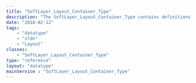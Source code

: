 ```yaml
---
title: "SoftLayer_Layout_Container_Type"
description: "The SoftLayer_Layout_Container_Type contains definitions for container types "
date: "2018-02-12"
tags:
    - "datatype"
    - "sldn"
    - "Layout"
classes:
    - "SoftLayer_Layout_Container_Type"
type: "reference"
layout: "datatype"
mainService : "SoftLayer_Layout_Container_Type"
---
```

